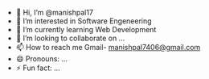 - 👋 Hi, I’m @manishpal17
- 👀 I’m interested in Software Engeneering
- 🌱 I’m currently learning Web Development
- 💞️ I’m looking to collaborate on ...
- 📫 How to reach me Gmail- manishpal7406@gmail.com
- 😄 Pronouns: ...
- ⚡ Fun fact: ...

<!---
manishpal17/manishpal17 is a ✨ special ✨ repository because its `README.md` (this file) appears on your GitHub profile.
You can click the Preview link to take a look at your changes.
--->
